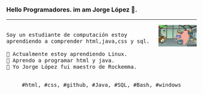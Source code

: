 ### Hello Programadores. im am Jorge López 🥵.
---
<p>
  <img src="./mwS8QM.gif" align="right" width="20%"/>
  <samp>
    <br>Soy un estudiante de computación estoy aprendiendo a comprender html,java,css y sql.
    <br>
    <br>🔹 Actualmente estoy aprendiendo Linux.
    <br>🔹 Aprendo a programar html y java.
    <br>🔹 Yo Jorge López fui maestro de Rockemma.
    </samp>
   <br>
  <br>
  <p align="center">
    <samp>
      #html, #css, #github,  #Java, #SQL, #Bash, #windows
     </samp>
    <br>
  </p>
  
</p>
